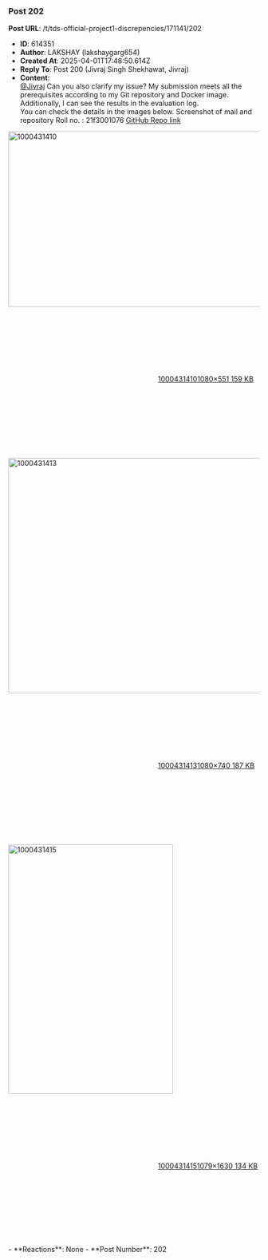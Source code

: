 ### Post 202
**Post URL**: /t/tds-official-project1-discrepencies/171141/202
- **ID**: 614351
- **Author**: LAKSHAY (lakshaygarg654)
- **Created At**: 2025-04-01T17:48:50.614Z
- **Reply To**: Post 200 (Jivraj Singh Shekhawat, Jivraj)
- **Content**:  
  <a class="mention" href="/u/jivraj">@Jivraj</a>
Can you also clarify my issue?
My submission meets all the prerequisites according to my Git repository and Docker image. Additionally, I can see the results in the evaluation log.<br>
You can check the details in the images below. Screenshot of mail and repository
Roll no. : 21f3001076
<a href="https://github.com/21f3001076/TDS_Project_1" rel="noopener nofollow ugc">GitHub Repo link</a>
<div class="lightbox-wrapper"><a class="lightbox" href="https://europe1.discourse-cdn.com/flex013/uploads/iitm/original/3X/e/e/ee709e09763f171bdd0bbadccb2887556edbfa68.jpeg" data-download-href="/uploads/short-url/y1kV0vEmiom5WjxyEyvDrC348Qw.jpeg?dl=1" title="1000431410" rel="noopener nofollow ugc"><img src="https://europe1.discourse-cdn.com/flex013/uploads/iitm/optimized/3X/e/e/ee709e09763f171bdd0bbadccb2887556edbfa68_2_690x352.jpeg" alt="1000431410" data-base62-sha1="y1kV0vEmiom5WjxyEyvDrC348Qw" width="690" height="352" srcset="https://europe1.discourse-cdn.com/flex013/uploads/iitm/optimized/3X/e/e/ee709e09763f171bdd0bbadccb2887556edbfa68_2_690x352.jpeg, https://europe1.discourse-cdn.com/flex013/uploads/iitm/optimized/3X/e/e/ee709e09763f171bdd0bbadccb2887556edbfa68_2_1035x528.jpeg 1.5x, https://europe1.discourse-cdn.com/flex013/uploads/iitm/original/3X/e/e/ee709e09763f171bdd0bbadccb2887556edbfa68.jpeg 2x" data-dominant-color="2F2E32"><div class="meta"><svg class="fa d-icon d-icon-far-image svg-icon" aria-hidden="true"><use href="#far-image"></use></svg><span class="filename">1000431410</span><span class="informations">1080×551 159 KB</span><svg class="fa d-icon d-icon-discourse-expand svg-icon" aria-hidden="true"><use href="#discourse-expand"></use></svg></div></a></div>
<div class="lightbox-wrapper"><a class="lightbox" href="https://europe1.discourse-cdn.com/flex013/uploads/iitm/original/3X/9/4/94566b0ed49bb7659aa9c8a0941fa3b41bfb563e.jpeg" data-download-href="/uploads/short-url/lafOzLmuSSKeEmkALLiqMsHU72S.jpeg?dl=1" title="1000431413" rel="noopener nofollow ugc"><img src="https://europe1.discourse-cdn.com/flex013/uploads/iitm/optimized/3X/9/4/94566b0ed49bb7659aa9c8a0941fa3b41bfb563e_2_690x472.jpeg" alt="1000431413" data-base62-sha1="lafOzLmuSSKeEmkALLiqMsHU72S" width="690" height="472" srcset="https://europe1.discourse-cdn.com/flex013/uploads/iitm/optimized/3X/9/4/94566b0ed49bb7659aa9c8a0941fa3b41bfb563e_2_690x472.jpeg, https://europe1.discourse-cdn.com/flex013/uploads/iitm/optimized/3X/9/4/94566b0ed49bb7659aa9c8a0941fa3b41bfb563e_2_1035x708.jpeg 1.5x, https://europe1.discourse-cdn.com/flex013/uploads/iitm/original/3X/9/4/94566b0ed49bb7659aa9c8a0941fa3b41bfb563e.jpeg 2x" data-dominant-color="2D2C34"><div class="meta"><svg class="fa d-icon d-icon-far-image svg-icon" aria-hidden="true"><use href="#far-image"></use></svg><span class="filename">1000431413</span><span class="informations">1080×740 187 KB</span><svg class="fa d-icon d-icon-discourse-expand svg-icon" aria-hidden="true"><use href="#discourse-expand"></use></svg></div></a></div>
<div class="lightbox-wrapper"><a class="lightbox" href="https://europe1.discourse-cdn.com/flex013/uploads/iitm/original/3X/6/f/6f945a759e9a4e932192211dd679839ae21921fe.jpeg" data-download-href="/uploads/short-url/fV4QnuH9MvAmuN27DyG9yqPSOku.jpeg?dl=1" title="1000431415" rel="noopener nofollow ugc"><img src="https://europe1.discourse-cdn.com/flex013/uploads/iitm/optimized/3X/6/f/6f945a759e9a4e932192211dd679839ae21921fe_2_330x500.jpeg" alt="1000431415" data-base62-sha1="fV4QnuH9MvAmuN27DyG9yqPSOku" width="330" height="500" srcset="https://europe1.discourse-cdn.com/flex013/uploads/iitm/optimized/3X/6/f/6f945a759e9a4e932192211dd679839ae21921fe_2_330x500.jpeg, https://europe1.discourse-cdn.com/flex013/uploads/iitm/optimized/3X/6/f/6f945a759e9a4e932192211dd679839ae21921fe_2_495x750.jpeg 1.5x, https://europe1.discourse-cdn.com/flex013/uploads/iitm/optimized/3X/6/f/6f945a759e9a4e932192211dd679839ae21921fe_2_660x1000.jpeg 2x" data-dominant-color="181D21"><div class="meta"><svg class="fa d-icon d-icon-far-image svg-icon" aria-hidden="true"><use href="#far-image"></use></svg><span class="filename">1000431415</span><span class="informations">1079×1630 134 KB</span><svg class="fa d-icon d-icon-discourse-expand svg-icon" aria-hidden="true"><use href="#discourse-expand"></use></svg></div></a></div>
- **Reactions**: None
- **Post Number**: 202

